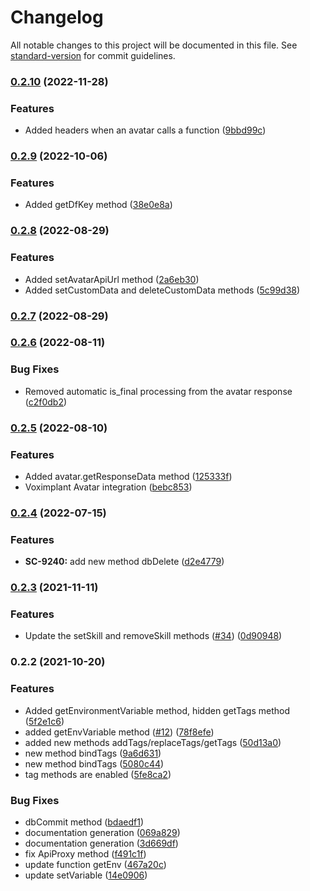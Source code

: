 # Changelog

All notable changes to this project will be documented in this file. See [standard-version](https://github.com/conventional-changelog/standard-version) for commit guidelines.

### [0.2.10](https://github.com/voximplant/kit-functions-sdk/compare/v0.2.9...v0.2.10) (2022-11-28)


### Features

* Added headers when an avatar calls a function ([9bbd99c](https://github.com/voximplant/kit-functions-sdk/commit/9bbd99c307027f91668916a2fb40da4f33ec0eef))

### [0.2.9](https://github.com/voximplant/kit-functions-sdk/compare/v0.2.8...v0.2.9) (2022-10-06)


### Features

* Added getDfKey method ([38e0e8a](https://github.com/voximplant/kit-functions-sdk/commit/38e0e8a7e4a948f4ecaa885179e2e0bfc22e0cd0))

### [0.2.8](https://github.com/voximplant/kit-functions-sdk/compare/v0.2.7...v0.2.8) (2022-08-29)


### Features

* Added setAvatarApiUrl method ([2a6eb30](https://github.com/voximplant/kit-functions-sdk/commit/2a6eb303b2f4c76280ab3456d3a94339c20d3417))
* Added setCustomData and deleteCustomData methods ([5c99d38](https://github.com/voximplant/kit-functions-sdk/commit/5c99d389f11730a5718ef87020aafcaf6a30601f))

### [0.2.7](https://github.com/voximplant/kit-functions-sdk/compare/v0.2.6...v0.2.7) (2022-08-29)

### [0.2.6](https://github.com/voximplant/kit-functions-sdk/compare/v0.2.5...v0.2.6) (2022-08-11)


### Bug Fixes

* Removed automatic is_final processing from the avatar response ([c2f0db2](https://github.com/voximplant/kit-functions-sdk/commit/c2f0db26635ddf36906c482f0b573b22e735611b))

### [0.2.5](https://github.com/voximplant/kit-functions-sdk/compare/v0.2.4...v0.2.5) (2022-08-10)


### Features

* Added avatar.getResponseData method ([125333f](https://github.com/voximplant/kit-functions-sdk/commit/125333f21a23470d668731e812a5683f42d8861b))
* Voximplant Avatar integration ([bebc853](https://github.com/voximplant/kit-functions-sdk/commit/bebc853e6d5c3595aebd0c80a8334b598d44f292))

### [0.2.4](https://github.com/voximplant/kit-functions-sdk/compare/v0.2.3...v0.2.4) (2022-07-15)


### Features

* **SC-9240:** add new method dbDelete ([d2e4779](https://github.com/voximplant/kit-functions-sdk/commit/d2e47796b9be4f25092daab8023d00bd58ba26a2))

### [0.2.3](https://github.com/voximplant/kit-functions-sdk/compare/v0.2.2...v0.2.3) (2021-11-11)


### Features

* Update the setSkill and removeSkill methods ([#34](https://github.com/voximplant/kit-functions-sdk/issues/34)) ([0d90948](https://github.com/voximplant/kit-functions-sdk/commit/0d90948499442920164936f30a63f67f435fade0))

### 0.2.2 (2021-10-20)


### Features

* Added getEnvironmentVariable method, hidden getTags method ([5f2e1c6](https://github.com/voximplant/kit-functions-sdk/commit/5f2e1c670367797cad85370a3c1ec90abed405df))
* added getEnvVariable method ([#12](https://github.com/voximplant/kit-functions-sdk/issues/12)) ([78f8efe](https://github.com/voximplant/kit-functions-sdk/commit/78f8efe57e072b13f53c536094ffa5f6d2bd3da3))
* added new methods addTags/replaceTags/getTags ([50d13a0](https://github.com/voximplant/kit-functions-sdk/commit/50d13a058d4e7dfaced506253ecc99ecd588db3f))
* new method bindTags ([9a6d631](https://github.com/voximplant/kit-functions-sdk/commit/9a6d6311afd8ff0ac1ed30bd676840b8084d4535))
* new method bindTags ([5080c44](https://github.com/voximplant/kit-functions-sdk/commit/5080c4414e9d5258c09b792a4274302e337af620))
* tag methods are enabled ([5fe8ca2](https://github.com/voximplant/kit-functions-sdk/commit/5fe8ca297b5145a80580b6c70189dfebc4535ddb))


### Bug Fixes

* dbCommit method ([bdaedf1](https://github.com/voximplant/kit-functions-sdk/commit/bdaedf18c00a05ef48e30379e53e62650dfd3554))
* documentation generation ([069a829](https://github.com/voximplant/kit-functions-sdk/commit/069a82911e11344a4f43457de99e71191349164d))
* documentation generation ([3d669df](https://github.com/voximplant/kit-functions-sdk/commit/3d669df895a5643a3c632d26380b14b81d04cb30))
* fix ApiProxy method ([f491c1f](https://github.com/voximplant/kit-functions-sdk/commit/f491c1fd26a01f7fbb9a5281ad9a5df0c631c939))
* update function getEnv ([467a20c](https://github.com/voximplant/kit-functions-sdk/commit/467a20cf7315040eac297df641a902e1a4f39fdb))
* update setVariable ([14e0906](https://github.com/voximplant/kit-functions-sdk/commit/14e090609d794ca19b96ce762c727aa8f74aa386))
